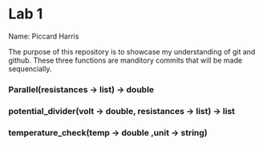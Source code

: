 # Lab 1

Name: Piccard Harris

The purpose of this repository is to showcase my understanding of git and github. These three functions are manditory commits that will be made sequencially.

### Parallel(resistances -> list) -> double

### potential_divider(volt -> double, resistances -> list) -> list

### temperature_check(temp -> double ,unit -> string)

